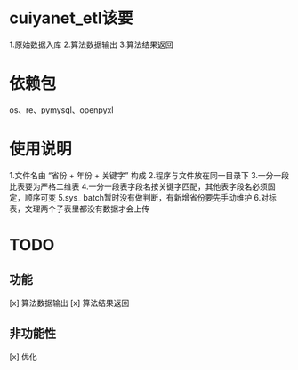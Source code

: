 # cuiyanet_etl该要
1.原始数据入库 
2.算法数据输出 
3.算法结果返回


# 依赖包
os、re、pymysql、openpyxl


# 使用说明
1.文件名由 “省份 + 年份 + 关键字” 构成
2.程序与文件放在同一目录下
3.一分一段比表要为严格二维表
4.一分一段表字段名按关键字匹配，其他表字段名必须固定，顺序可变
5.sys_ batch暂时没有做判断，有新增省份要先手动维护
6.对标表，文理两个子表里都没有数据才会上传


# TODO
## 功能
[x] 算法数据输出 
[x] 算法结果返回
## 非功能性
[x] 优化
